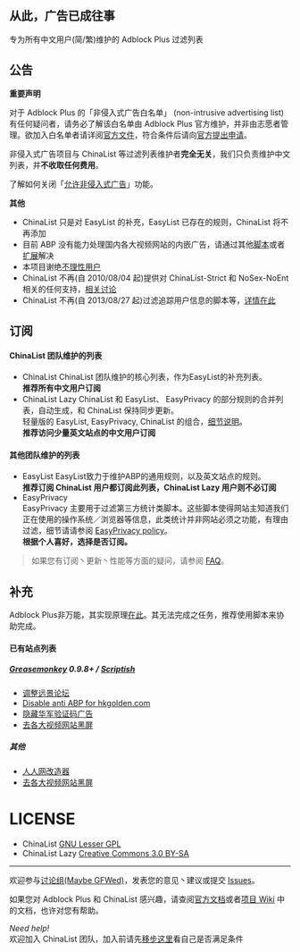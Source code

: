 ## 从此，广告已成往事

专为所有中文用户(简/繁)维护的 Adblock Plus 过滤列表

## 公告

**重要声明**

对于 Adblock Plus 的「非侵入式广告白名单」 (non-intrusive advertising list) 有任何疑问者，请务必了解该白名单由 Adblock Plus 官方维护，并非由志愿者管理。欲加入白名单者请详阅[官方文件](https://adblockplus.org/en/acceptable-ads#criteria)，符合条件后请向[官方提出申请](https://eyeo.com/acceptable-ads-application.html)。

非侵入式广告项目与 ChinaList 等过滤列表维护者**完全无关**，我们只负责维护中文列表，并**不收取任何费用**。

了解如何关闭「[允许非侵入式广告](https://adblockplus.org/zh_CN/acceptable-ads)」功能。  

**其他**

- ChinaList 只是对 EasyList 的补充，EasyList 已存在的规则，ChinaList 将不再添加
- 目前 ABP 没有能力处理国内各大视频网站的内嵌广告，请通过其他[脚本](http://userscripts.org/scripts/show/119622)或者[扩展](https://code.google.com/p/haoutil/)解决
- 本项目谢绝[不理性用户](https://code.google.com/p/adblock-chinalist/issues/detail?id=1113)
- ChinaList 不再(自 2010/08/04 起)提供对 ChinaList-Strict 和 NoSex-NoEnt 相关的任何支持，[相关讨论](http://goo.gl/PZMu)
- ChinaList 不再(自 2013/08/27 起)过滤追踪用户信息的脚本等，[详情在此
](http://goo.gl/op9DwE)

## 订阅

#### ChinaList 团队维护的列表
- ChinaList
ChinaList 团队维护的核心列表，作为EasyList的补充列表。  
**推荐所有中文用户订阅**
- ChinaList Lazy 
ChinaList 和 EasyList、 EasyPrivacy 的部分规则的合并列表，自动生成，和 ChinaList 保持同步更新。  
轻量版的 EasyList, EasyPrivacy, ChinaList 的组合，[细节说明](https://code.google.com/p/adblock-chinalist/wiki/something_about_ChinaList_Lazy)。  
**推荐访问少量英文站点的中文用户订阅**

#### 其他团队维护的列表  
- EasyList
EasyList致力于维护ABP的通用规则，以及英文站点的规则。  
**推荐订阅 ChinaList 用户都订阅此列表，ChinaList Lazy 用户则不必订阅**
- EasyPrivacy  
EasyPrivacy 主要用于过滤第三方统计类脚本。这些脚本使得网站主知道我们正在使用的操作系统／浏览器等信息，此类统计并非网站必须之功能，有理由过滤，细节请请参阅 [EasyPrivacy policy](https://easylist.adblockplus.org/en/policy)。  
**根据个人喜好，选择是否订阅。**
  
> 如果您有订阅丶更新丶性能等方面的疑问，请参阅 [FAQ](https://github.com/chinalist/chinalist/wiki/FAQ)。 

## 补充

Adblock Plus非万能，其实现原理[在此](http://adblockplus.org/zh_CN/faq_internal#policies)。其无法完成之任务，推荐使用脚本来协助完成。

#### 已有站点列表

##### [Greasemonkey](https://addons.mozilla.org/zh-cn/firefox/addon/greasemonkey/) 0.9.8+ / [Scriptish](https://addons.mozilla.org/zh-cn/firefox/addon/scriptish/) 

- [调整远景论坛](https://raw.github.com/gythialy/chinalist/master/scripts/remove_ads_for_pcbeta.user.js)
- [Disable anti ABP for hkgolden.com](https://raw.github.com/gythialy/chinalist/master/scripts/disable_hkgolden_com.user.js)
- [隐藏华军验证码广告](http://userscripts.org/scripts/show/129215)
- [去各大视频网站黑屏](http://userscripts.org/scripts/show/119622)

##### 其他 

- [人人网改造器](http://userscripts.org/scripts/show/45836)
- [去各大视频网站黑屏](https://code.google.com/p/haoutil/)  

LICENSE 
===

- ChinaList [GNU Lesser GPL](http://www.gnu.org/licenses/lgpl.html)
- ChinaList Lazy [Creative Commons 3.0 BY-SA](http://creativecommons.org/licenses/by-sa/3.0/)

-------------

欢迎参与[讨论组(Maybe GFWed)](https://groups.google.com/group/adblock-chinalist)，发表您的意见丶建议或提交 [Issues](https://github.com/gythialy/chinalist/issues)。

如果您对 Adblock Plus 和 ChinaList 感兴趣，请查阅[官方文档](http://adblockplus.org/zh_CN/documentation)或者[项目 Wiki](https://github.com/chinalist/chinalist/wiki/) 中的文档，也许对您有帮助。

*Need help!*  
欢迎加入 ChinaList 团队，加入前请先[移步这里](https://github.com/chinalist/chinalist/wiki/The_skills_needed_to_join_ChinaList)看自己是否满足条件 